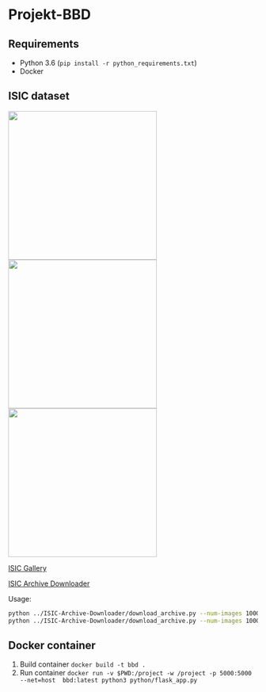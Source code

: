 # Projekt-BBD

## Requirements

* Python 3.6 (`pip install -r python_requirements.txt`)
* Docker

## ISIC dataset
<img src="sample_images/ISIC_0000000.jpg?raw=true" height="300">
<img src="sample_images/ISIC_0000010.jpg?raw=true" height="300">
<img src="sample_images/ISIC_0000020.jpg?raw=true" height="300">

[ISIC Gallery](https://www.isic-archive.com/#!/topWithHeader/onlyHeaderTop/gallery)  

[ISIC Archive Downloader](https://github.com/GalAvineri/ISIC-Archive-Downloader)

Usage:  
```bash
python ../ISIC-Archive-Downloader/download_archive.py --num-images 1000 -s --images-dir data/ISIC/benign/images --descs-dir data/ISIC/benign/description --seg-dir data/ISIC/benign/segmentation --seg-skill expert --filter benign --p 100
python ../ISIC-Archive-Downloader/download_archive.py --num-images 1000 -s --images-dir data/ISIC/malignant/images --descs-dir data/ISIC/malignant/description --seg-dir data/ISIC/malignant/segmentation --seg-skill expert --filter malignant --p 100
```

## Docker container

1. Build container `docker build -t bbd .`
2. Run container `docker run -v $PWD:/project -w /project -p 5000:5000 --net=host  bbd:latest python3 python/flask_app.py`
